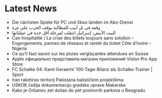 # Latest News
-  Die nächsten Spiele für PC und Xbox landen im Abo-Dienst
-  وقفة في تل أبيب للمطالبة بوقف الحرب على غزة
-  البيت الأبيض: إسرائيل انتقلت لمرحلة أقل حدة في عملياتها
-  Can hospitalité / La crise des billets toujours sans solution – Engorgements, pannes de réseaux et rareté du ticket Côte d’Ivoire – Nigeria
-  Ce qu’il faut savoir sur les pluies verglaçantes attendues en Suisse
-  Apple официально представила магазин приложений Vision Pro App Store
-  FC Schalke 04: Karel Geraerts‘ 100-Tage-Bilanz als Schalke-Trainer | Sport
-  Iran raketirao teritorij Pakistana balističkim projektilima
-  USKOK češlja dokumentaciju gradske uprave Makarske
-  Kako je Orbanov zet došao do pet poslovnih parkova u Beogradu
